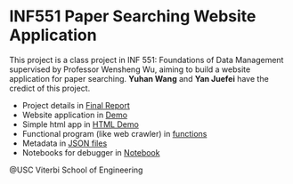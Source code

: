 # INF551 Paper Searching Website Application

This project is a class project in INF 551: Foundations of Data Management supervised by Professor Wensheng Wu, aiming to build a website application for paper searching. **Yuhan Wang** and **Yan Juefei** have the credict of this project.

* Project details in [Final Report](https://github.com/yuhanWg/INF551_Paper_Searching/blob/FinalApp/INF551_FinalReport.pdf)
* Website application in [Demo](https://github.com/yuhanWg/INF551_Paper_Searching/tree/FinalApp/WebsiteApplicationDemo/src)
* Simple html app in [HTML Demo](https://github.com/yuhanWg/INF551_Paper_Searching/blob/FinalApp/FunctionalProgram/PaperSearch.html)
* Functional program (like web crawler) in [functions](https://github.com/yuhanWg/INF551_Paper_Searching/tree/FinalApp/FunctionalProgram)
* Metadata in [JSON files](https://github.com/yuhanWg/INF551_Paper_Searching/tree/FinalApp/FunctionalProgram/JSONfiles)
* Notebooks for debugger in [Notebook](https://github.com/yuhanWg/INF551_Paper_Searching/tree/FinalApp/FunctionalProgram/notebooks)


@USC Viterbi School of Engineering
